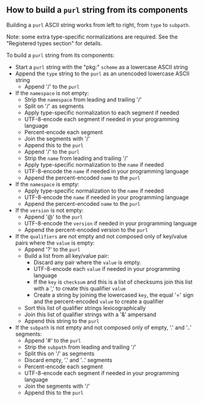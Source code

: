 ## How to build a ``purl`` string from its components

Building a ``purl`` ASCII string works from left to right, from ``type`` to
``subpath``.

Note: some extra type-specific normalizations are required.
See the "Registered types section" for details.

To build a ``purl`` string from its components:

- Start a ``purl`` string with the "pkg:" ``scheme`` as a lowercase ASCII string
- Append the ``type`` string to the ``purl`` as an unencoded lowercase ASCII string
  - Append '/' to the ``purl``
- If the ``namespace`` is not empty:
  - Strip the ``namespace`` from leading and trailing '/'
  - Split on '/' as segments
  - Apply type-specific normalization to each segment if needed
  - UTF-8-encode each segment if needed in your programming language
  - Percent-encode each segment
  - Join the segments with '/'
  - Append this to the ``purl``
  - Append '/' to the ``purl``
  - Strip the ``name`` from leading and trailing '/'
  - Apply type-specific normalization to the ``name`` if needed
  - UTF-8-encode the ``name`` if needed in your programming language
  - Append the percent-encoded ``name`` to the ``purl``
- If the ``namespace`` is empty:
  - Apply type-specific normalization to the ``name`` if needed
  - UTF-8-encode the ``name`` if needed in your programming language
  - Append the percent-encoded ``name`` to the ``purl``
- If the ``version`` is not empty:
  - Append '@' to the ``purl``
  - UTF-8-encode the ``version`` if needed in your programming language
  - Append the percent-encoded version to the ``purl``
- If the ``qualifiers`` are not empty and not composed only of key/value pairs
  where the ``value`` is empty:
  - Append '?' to the ``purl``
  - Build a list from all key/value pair:
    - Discard any pair where the ``value`` is empty.
    - UTF-8-encode each ``value`` if needed in your programming language
    - If the ``key`` is ``checksum`` and this is a list of checksums join this
      list with a ',' to create this qualifier ``value``
    - Create a string by joining the lowercased ``key``, the equal '=' sign and
      the percent-encoded ``value`` to create a qualifier
  - Sort this list of qualifier strings lexicographically
  - Join this list of qualifier strings with a '&' ampersand
  - Append this string to the ``purl``
- If the ``subpath`` is not empty and not composed only of empty, '.' and '..'
  segments:
  - Append '#' to the ``purl``
  - Strip the ``subpath`` from leading and trailing '/'
  - Split this on '/' as segments
  - Discard empty, '.' and '..' segments
  - Percent-encode each segment
  - UTF-8-encode each segment if needed in your programming language
  - Join the segments with '/'
  - Append this to the ``purl``
